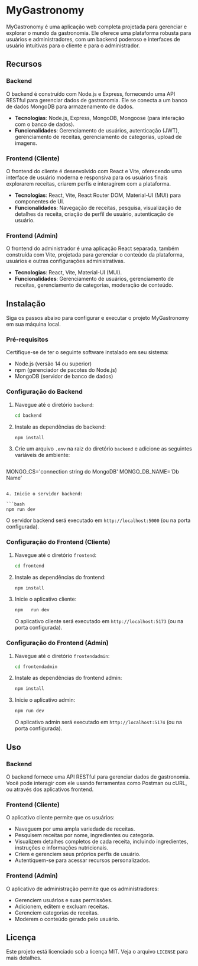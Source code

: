 # MyGastronomy

MyGastronomy é uma aplicação web completa projetada para gerenciar e explorar o mundo da gastronomia. Ele oferece uma plataforma robusta para usuários e administradores, com um backend poderoso e interfaces de usuário intuitivas para o cliente e para o administrador.



## Recursos

### Backend

O backend é construído com Node.js e Express, fornecendo uma API RESTful para gerenciar dados de gastronomia. Ele se conecta a um banco de dados MongoDB para armazenamento de dados.

- **Tecnologias**: Node.js, Express, MongoDB, Mongoose (para interação com o banco de dados).
- **Funcionalidades**: Gerenciamento de usuários, autenticação (JWT), gerenciamento de receitas, gerenciamento de categorias, upload de imagens.

### Frontend (Cliente)

O frontend do cliente é desenvolvido com React e Vite, oferecendo uma interface de usuário moderna e responsiva para os usuários finais explorarem receitas, criarem perfis e interagirem com a plataforma.

- **Tecnologias**: React, Vite, React Router DOM, Material-UI (MUI) para componentes de UI.
- **Funcionalidades**: Navegação de receitas, pesquisa, visualização de detalhes da receita, criação de perfil de usuário, autenticação de usuário.

### Frontend (Admin)

O frontend do administrador é uma aplicação React separada, também construída com Vite, projetada para gerenciar o conteúdo da plataforma, usuários e outras configurações administrativas.

- **Tecnologias**: React, Vite, Material-UI (MUI).
- **Funcionalidades**: Gerenciamento de usuários, gerenciamento de receitas, gerenciamento de categorias, moderação de conteúdo.




## Instalação

Siga os passos abaixo para configurar e executar o projeto MyGastronomy em sua máquina local.

### Pré-requisitos

Certifique-se de ter o seguinte software instalado em seu sistema:

- Node.js (versão 14 ou superior)
- npm (gerenciador de pacotes do Node.js)
- MongoDB (servidor de banco de dados)

### Configuração do Backend

1. Navegue até o diretório `backend`:

   ```bash
   cd backend
   ```

2. Instale as dependências do backend:

   ```bash
   npm install
   ```

3. Crie um arquivo `.env` na raiz do diretório `backend` e adicione as seguintes variáveis de ambiente:

   ```
  MONGO_CS='connection string do MongoDB'
  MONGO_DB_NAME='Db Name'
   ```

4. Inicie o servidor backend:

   ```bash
   npm run dev
   ```

   O servidor backend será executado em `http://localhost:5000` (ou na porta configurada).

### Configuração do Frontend (Cliente)

1. Navegue até o diretório `frontend`:

   ```bash
   cd frontend
   ```

2. Instale as dependências do frontend:

   ```bash
   npm install
   ```

3. Inicie o aplicativo cliente:

   ```bash
   npm   run dev
   ```

   O aplicativo cliente será executado em `http://localhost:5173` (ou na porta configurada).

### Configuração do Frontend (Admin)

1. Navegue até o diretório `frontendadmin`:

   ```bash
   cd frontendadmin
   ```

2. Instale as dependências do frontend admin:

   ```bash
   npm install
   ```

3. Inicie o aplicativo admin:

   ```bash
   npm run dev
   ```

   O aplicativo admin será executado em `http://localhost:5174` (ou na porta configurada).


## Uso

### Backend

O backend fornece uma API RESTful para gerenciar dados de gastronomia. Você pode interagir com ele usando ferramentas como Postman ou cURL, ou através dos aplicativos frontend.

### Frontend (Cliente)

O aplicativo cliente permite que os usuários:

- Naveguem por uma ampla variedade de receitas.
- Pesquisem receitas por nome, ingredientes ou categoria.
- Visualizem detalhes completos de cada receita, incluindo ingredientes, instruções e informações nutricionais.
- Criem e gerenciem seus próprios perfis de usuário.
- Autentiquem-se para acessar recursos personalizados.

### Frontend (Admin)

O aplicativo de administração permite que os administradores:

- Gerenciem usuários e suas permissões.
- Adicionem, editem e excluam receitas.
- Gerenciem categorias de receitas.
- Moderem o conteúdo gerado pelo usuário.

## Licença

Este projeto está licenciado sob a licença MIT. Veja o arquivo `LICENSE` para mais detalhes.
